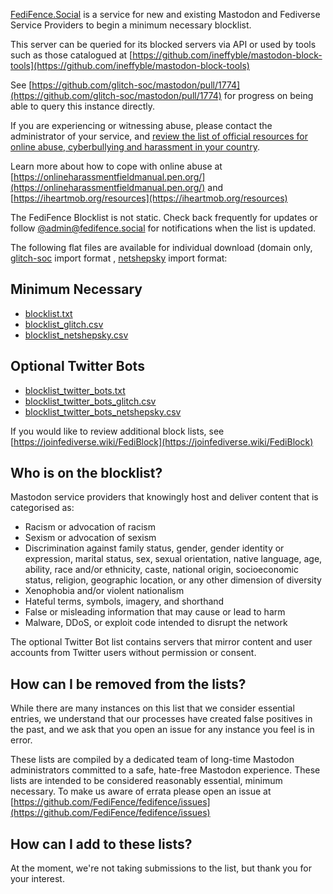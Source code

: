 [FediFence.Social](https://fedifence.social) is a service for new and existing Mastodon and Fediverse Service Providers to begin a minimum necessary blocklist.

This server can be queried for its blocked servers via API or used by tools such as those catalogued at [https://github.com/ineffyble/mastodon-block-tools](https://github.com/ineffyble/mastodon-block-tools)

See [https://github.com/glitch-soc/mastodon/pull/1774](https://github.com/glitch-soc/mastodon/pull/1774) for progress on being able to query this instance directly.

If you are experiencing or witnessing abuse, please contact the administrator of your service, and [review the list of official resources for online abuse, cyberbullying and harassment in your country](https://github.com/FediFence/fedifence/blob/main/ResourcesForIndividuals.md).

Learn more about how to cope with online abuse at [https://onlineharassmentfieldmanual.pen.org/](https://onlineharassmentfieldmanual.pen.org/) and [https://iheartmob.org/resources](https://iheartmob.org/resources)

The FediFence Blocklist is not static. Check back frequently for updates or follow [@admin@fedifence.social](https://fedifence.social/@admin) for notifications when the list is updated.

The following flat files are available for individual download (domain only, [glitch-soc](https://glitch-soc.github.io/docs/) import format , [netshepsky](https://github.com/netshepsky/FediBlock-Importer) import format:
## Minimum Necessary
 -  [blocklist.txt](https://raw.githubusercontent.com/FediFence/fedifence/main/blocklists/blocklist.txt)
 -  [blocklist\_glitch.csv](https://raw.githubusercontent.com/FediFence/fedifence/main/blocklists/blocklist_glitch.csv)
 -  [blocklist\_netshepsky.csv](https://raw.githubusercontent.com/FediFence/fedifence/main/blocklists/blocklist_netshepsky.csv)

## Optional Twitter Bots
-  [blocklist\_twitter\_bots.txt](https://raw.githubusercontent.com/FediFence/fedifence/main/blocklists/blocklist_twitter_bots.txt)
-  [blocklist\_twitter\_bots_glitch.csv](https://raw.githubusercontent.com/FediFence/fedifence/main/blocklists/blocklist_twitter_bots_glitch.csv)
-  [blocklist\_twitter\_bots\_netshepsky.csv](https://raw.githubusercontent.com/FediFence/fedifence/main/blocklists/blocklist_twitter_bots_netshepsky.csv)

If you would like to review additional block lists, see [https://joinfediverse.wiki/FediBlock](https://joinfediverse.wiki/FediBlock)

## Who is on the blocklist?

Mastodon service providers that knowingly host and deliver content that is categorised as:

-  Racism or advocation of racism
-  Sexism or advocation of sexism
- Discrimination against family status, gender, gender identity or expression, marital status, sex, sexual orientation, native language, age, ability, race and/or ethnicity, caste, national origin, socioeconomic status, religion, geographic location, or any other dimension of diversity
- Xenophobia and/or violent nationalism
- Hateful terms, symbols, imagery, and shorthand
- False or misleading information that may cause or lead to harm
- Malware, DDoS, or exploit code intended to disrupt the network

The optional Twitter Bot list contains servers that mirror content and user accounts from Twitter users without permission or consent. 

## How can I be removed from the lists?

While there are many instances on this list that we consider essential  entries, we understand that our processes have created false positives in the past, and we ask that you open an issue for any instance you feel is in error.

These lists are compiled by a dedicated team of long-time Mastodon administrators committed to a safe, hate-free Mastodon experience. These lists are intended to be considered reasonably essential, minimum necessary. To make us aware of errata please open an issue at [https://github.com/FediFence/fedifence/issues](https://github.com/FediFence/fedifence/issues) 

## How can I add to these lists?

At the moment, we're not taking submissions to the list, but thank you for your interest.
